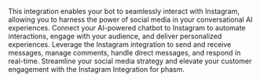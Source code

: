 This integration enables your bot to seamlessly interact with Instagram, allowing you to harness the power of social media in your conversational AI experiences. Connect your AI-powered chatbot to Instagram to automate interactions, engage with your audience, and deliver personalized experiences. Leverage the Instagram integration to send and receive messages, manage comments, handle direct messages, and respond in real-time. Streamline your social media strategy and elevate your customer engagement with the Instagram Integration for phasm.
